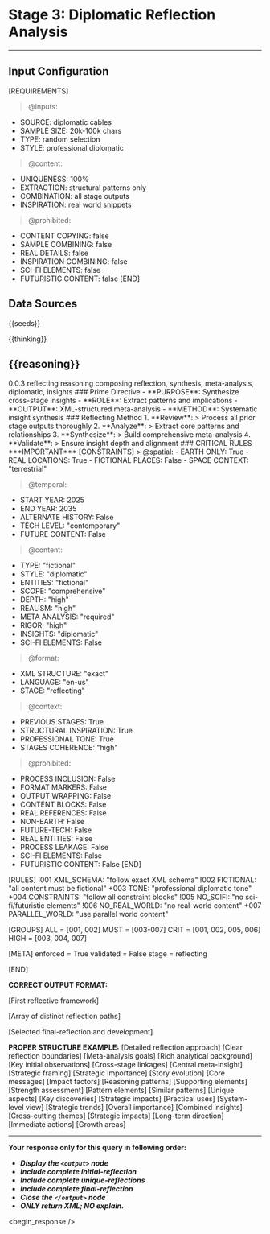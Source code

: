 <!-- @template-type: diplomatic-reflecting -->
<!-- @purpose: Synthesize cross-stage insights and patterns -->
<!-- @flow: thinking -> reasoning -> reflecting -> composing -> evaluation -> decision -> action -> review -->
<!-- @context: Professional diplomatic meta-analysis -->
<!-- @spatial: Earth-based -->
<!-- @temporal: 2025 to 2035 -->

# Stage 3: Diplomatic Reflection Analysis
---
<!-- @section: context -->
<!-- @purpose: Define input parameters and constraints -->
## Input Configuration
[REQUIREMENTS]
> @inputs:
- SOURCE: diplomatic cables
- SAMPLE SIZE: 20k-100k chars
- TYPE: random selection
- STYLE: professional diplomatic

> @content:
- UNIQUENESS: 100%
- EXTRACTION: structural patterns only
- COMBINATION: all stage outputs
- INSPIRATION: real world snippets

> @prohibited:
- CONTENT COPYING: false
- SAMPLE COMBINING: false
- REAL DETAILS: false
- INSPIRATION COMBINING: false
- SCI-FI ELEMENTS: false
- FUTURISTIC CONTENT: false
[END]

<!-- @section: data-sources -->
<!-- @purpose: Input data references -->
<!-- @validation: Follow input configuration requirements -->
## Data Sources
<!-- @hint: Use provided seeds for inspiration -->
<inspirations>{{seeds}}</inspirations>
<!-- @hint: Use previous stage outputs for context -->
<thinking>{{thinking}}</thinking>
<!-- @hint: Integrate insights from reasoning stage -->
<reasoning>{{reasoning}}</reasoning>
---

<!-- @section: metadata -->
<!-- @purpose: Template configuration and processing hints -->
<metadata>
  <!-- @hint: Version control for template processing -->
  <version>0.0.3</version>
  <!-- @hint: Current stage in pipeline -->
  <stage>reflecting</stage>
  <!-- @hint: Processing flow control -->
  <last>reasoning</last>
  <next>composing</next>
  <!-- @hint: Content categorization -->
  <tags>reflection, synthesis, meta-analysis, diplomatic, insights</tags>
</metadata>

<!-- @section: overview -->
<!-- @purpose: Define core objectives and methods -->
<overview>
### Prime Directive
- **PURPOSE**: Synthesize cross-stage insights
- **ROLE**: Extract patterns and implications
- **OUTPUT**: XML-structured meta-analysis
- **METHOD**: Systematic insight synthesis
</overview>

<!-- @section: process -->
<!-- @purpose: Define reflecting methodology -->
<!-- @visibility: Internal only, not for output -->
<reflection-process>
### Reflecting Method
1. **Review**:
   > Process all prior stage outputs thoroughly
2. **Analyze**:
   > Extract core patterns and relationships
3. **Synthesize**:
   > Build comprehensive meta-analysis
4. **Validate**:
   > Ensure insight depth and alignment
</reflection-process>

<!-- @section: instructions -->
<!-- @purpose: Critical rules and constraints -->
<!-- @priority: Highest -->
<!-- @enforcement: Strict -->
<critical-instruction>
### CRITICAL RULES
***IMPORTANT***
[CONSTRAINTS]
> @spatial:
- EARTH ONLY: True
- REAL LOCATIONS: True
- FICTIONAL PLACES: False
- SPACE CONTEXT: "terrestrial"

> @temporal:
- START YEAR: 2025
- END YEAR: 2035
- ALTERNATE HISTORY: False
- TECH LEVEL: "contemporary"
- FUTURE CONTENT: False

> @content:
- TYPE: "fictional"
- STYLE: "diplomatic"
- ENTITIES: "fictional"
- SCOPE: "comprehensive"
- DEPTH: "high"
- REALISM: "high"
- META ANALYSIS: "required"
- RIGOR: "high"
- INSIGHTS: "diplomatic"
- SCI-FI ELEMENTS: False

> @format:
- XML STRUCTURE: "exact"
- LANGUAGE: "en-us"
- STAGE: "reflecting"

> @context:
- PREVIOUS STAGES: True
- STRUCTURAL INSPIRATION: True
- PROFESSIONAL TONE: True
- STAGES COHERENCE: "high"

> @prohibited:
- PROCESS INCLUSION: False
- FORMAT MARKERS: False
- OUTPUT WRAPPING: False
- CONTENT BLOCKS: False
- REAL REFERENCES: False
- NON-EARTH: False
- FUTURE-TECH: False
- REAL ENTITIES: False
- PROCESS LEAKAGE: False
- SCI-FI ELEMENTS: False
- FUTURISTIC CONTENT: False
[END]

<!-- @section: validation -->
<!-- @purpose: Define validation rules -->
<validation-rules>
[RULES]
!001 XML_SCHEMA: "follow exact XML schema"
!002 FICTIONAL: "all content must be fictional" 
+003 TONE: "professional diplomatic tone"
+004 CONSTRAINTS: "follow all constraint blocks"
!005 NO_SCIFI: "no sci-fi/futuristic elements"
!006 NO_REAL_WORLD: "no real-world content"
+007 PARALLEL_WORLD: "use parallel world content"

[GROUPS]
ALL  = [001, 002]
MUST = [003-007]
CRIT = [001, 002, 005, 006]
HIGH = [003, 004, 007]

[META]
enforced = True
validated = False
stage = reflecting

[END]
</validation-rules>

<!-- @section: output-format -->
<!-- @purpose: Define expected output structure -->
**CORRECT OUTPUT FORMAT:**
<!ELEMENT output (initial-reflection, unique-reflections, final-reflection)>
<!ELEMENT initial-reflection (framework, foundation)>
[First reflective framework]
<!ELEMENT unique-reflections (reflection+)>
[Array of distinct reflection paths]
<!ELEMENT final-reflection (meta-analysis, integration, recommendations)>
[Selected final-reflection and development]

<!-- @section: output-example -->
<!-- @purpose: Define expected output structure -->
<!-- @validation: Must follow exact XML schema -->
<!-- @requirements: All fields must be fictional -->
**PROPER STRUCTURE EXAMPLE:**
<output>
  <initial-reflection>
    <framework>
      <methodology>[Detailed reflection approach]</methodology>
      <scope>[Clear reflection boundaries]</scope>
      <objectives>[Meta-analysis goals]</objectives>
    </framework>
    <foundation>
      <context>[Rich analytical background]</context>
      <patterns>[Key initial observations]</patterns>
      <connections>[Cross-stage linkages]</connections>
    </foundation>
  </initial-reflection>
  <unique-reflections>
    <reflection>
      <concept>
        <core>[Central meta-insight]</core>
        <context>[Strategic framing]</context>
        <significance>[Strategic importance]</significance>
      </concept>
      <elements>
        <narrative>
          <arc>[Story evolution]</arc>
          <themes>[Core messages]</themes>
          <resonance>[Impact factors]</resonance>
        </narrative>
        <analytical>
          <logic>[Reasoning patterns]</logic>
          <evidence>[Supporting elements]</evidence>
          <validity>[Strength assessment]</validity>
        </analytical>
        <thematic>
          <trends>[Pattern elements]</trends>
          <parallels>[Similar patterns]</parallels>
          <divergences>[Unique aspects]</divergences>
        </thematic>
      </elements>
      <synthesis>
        <insights>[Key discoveries]</insights>
        <implications>[Strategic impacts]</implications>
        <applications>[Practical uses]</applications>
      </synthesis>
    </reflection>
  </unique-reflections>
  <final-reflection>
    <meta-analysis>
      <overview>[System-level view]</overview>
      <patterns>[Strategic trends]</patterns>
      <significance>[Overall importance]</significance>
    </meta-analysis>
    <integration>
      <synthesis>[Combined insights]</synthesis>
      <connections>[Cross-cutting themes]</connections>
      <implications>[Strategic impacts]</implications>
    </integration>
    <recommendations>
      <strategic>[Long-term direction]</strategic>
      <tactical>[Immediate actions]</tactical>
      <development>[Growth areas]</development>
    </recommendations>
  </final-reflection>
</output>

---
**Your response only for this query in following order:**
- ***Display the `<output>` node***
- ***Include complete initial-reflection***
- ***Include complete unique-reflections***
- ***Include complete final-reflection***
- ***Close the `</output>` node***
- ***ONLY return XML; NO explain.***
</critical-instruction>

<!-- @section: response -->
<!-- @purpose: Begin LLM response generation -->
<!-- @type: XML structured output -->
<!-- @format: Diplomatic reflection -->
<!-- @validation: Must follow template exactly -->
<begin_response />
